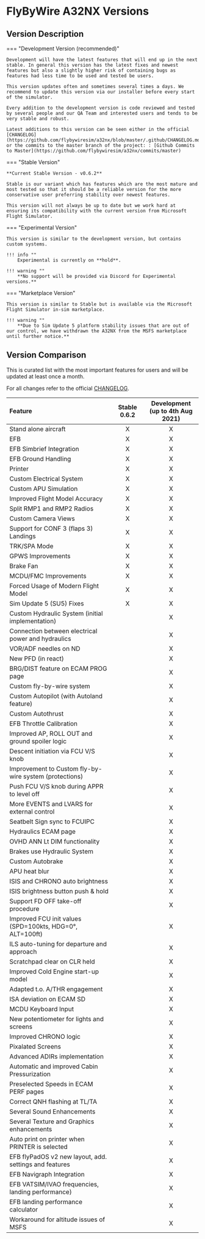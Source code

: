 # FlyByWire A32NX Versions

## Version Description

=== "Development Version (recommended)"

    Development will have the latest features that will end up in the next stable. In general this version has the latest fixes and newest features but also a slightly higher risk of containing bugs as features had less time to be used and tested be users.
    
    This version updates often and sometimes several times a days. We recommend to update this version via our installer before every start of the simulator.
    
    Every addition to the development version is code reviewed and tested by several people and our QA Team and interested users and tends to be very stable and robust.
    
    Latest additions to this version can be seen either in the official [CHANGELOG](https://github.com/flybywiresim/a32nx/blob/master/.github/CHANGELOG.md) or the commits to the master branch of the project: : [Github Commits to Master](https://github.com/flybywiresim/a32nx/commits/master)

=== "Stable Version"

    **Current Stable Version - v0.6.2**
    
    Stable is our variant which has features which are the most mature and most tested so that it should be a reliable version for the more conservative user preferring stability over newest features.
    
    This version will not always be up to date but we work hard at ensuring its compatibility with the current version from Microsoft Flight Simulator.

=== "Experimental Version"

    This version is similar to the development version, but contains custom systems.
    
    !!! info ""
        Experimental is currently on **hold**.
    
    !!! warning ""
        **No support will be provided via Discord for Experimental versions.**

=== "Marketplace Version"

    This version is similar to Stable but is available via the Microsoft Flight Simulator in-sim marketplace.
    
    !!! warning ""
        **Due to Sim Update 5 platform stability issues that are out of our control, we have withdrawn the A32NX from the MSFS marketplace until further notice.**

## Version Comparison

This is curated list with the most important features for users and will be updated at least once a month.

For all changes refer to the official [CHANGELOG](https://github.com/flybywiresim/a32nx/blob/master/.github/CHANGELOG.md).

| Feature                                                  | Stable 0.6.2 | Development<br/>(up to 4th Aug 2021) |
|:---------------------------------------------------------|:------------:|:------------------------------------:|
| Stand alone aircraft                                     |      X       |                  X                   |
| EFB                                                      |      X       |                  X                   |
| EFB Simbrief Integration                                 |      X       |                  X                   |
| EFB Ground Handling                                      |      X       |                  X                   |
| Printer                                                  |      X       |                  X                   |
| Custom Electrical System                                 |      X       |                  X                   |
| Custom APU Simulation                                    |      X       |                  X                   |
| Improved Flight Model Accuracy                           |      X       |                  X                   |
| Split RMP1 and RMP2 Radios                               |      X       |                  X                   |
| Custom Camera Views                                      |      X       |                  X                   |
| Support for CONF 3 (flaps 3) Landings                    |      X       |                  X                   |
| TRK/SPA Mode                                             |      X       |                  X                   |
| GPWS Improvements                                        |      X       |                  X                   |
| Brake Fan                                                |      X       |                  X                   |
| MCDU/FMC Improvements                                    |      X       |                  X                   |
| Forced Usage of Modern Flight Model                      |      X       |                  X                   |
| Sim Update 5 (SU5) Fixes                                 |      X       |                  X                   |
| Custom Hydraulic System (initial implementation)         |              |                  X                   |
| Connection between electrical power and hydraulics       |              |                  X                   |
| VOR/ADF needles on ND                                    |              |                  X                   |
| New PFD (in react)                                       |              |                  X                   |
| BRG/DIST feature on ECAM PROG page                       |              |                  X                   |
| Custom fly-by-wire system                                |              |                  X                   |
| Custom Autopilot (with Autoland feature)                 |              |                  X                   |
| Custom Autothrust                                        |              |                  X                   |
| EFB Throttle Calibration                                 |              |                  X                   |
| Improved AP, ROLL OUT and ground spoiler logic           |              |                  X                   |
| Descent initiation via FCU V/S knob                      |              |                  X                   |
| Improvement to Custom fly-by-wire system (protections)   |              |                  X                   |
| Push FCU V/S knob during APPR to level off               |              |                  X                   |
| More EVENTS and LVARS for external control<br/>          |              |                  X                   |
| Seatbelt Sign sync to FCUIPC                             |              |                  X                   |
| Hydraulics ECAM page                                     |              |                  X                   |
| OVHD ANN Lt DIM functionality                            |              |                  X                   |
| Brakes use Hydraulic System                              |              |                  X                   |
| Custom Autobrake                                         |              |                  X                   |
| APU heat blur                                            |              |                  X                   |
| ISIS and CHRONO auto brightness                          |              |                  X                   |
| ISIS brightness button push & hold                       |              |                  X                   |
| Support FD OFF take-off procedure                        |              |                  X                   |
| Improved FCU init values (SPD=100kts, HDG=0°, ALT=100ft) |              |                  X                   |
| ILS auto-tuning for departure and approach               |              |                  X                   |
| Scratchpad clear on CLR held                             |              |                  X                   |
| Improved Cold Engine start-up model                      |              |                  X                   |
| Adapted t.o. A/THR engagement                            |              |                  X                   |
| ISA deviation on ECAM SD                                 |              |                  X                   |
| MCDU Keyboard Input                                      |              |                  X                   |
| New potentiometer for lights and screens                 |              |                  X                   |
| Improved CHRONO logic                                    |              |                  X                   |
| Pixalated Screens                                        |              |                  X                   |
| Advanced ADIRs implementation                            |              |                  X                   |
| Automatic and improved Cabin Pressurization              |              |                  X                   |
| Preselected Speeds in ECAM PERF pages                    |              |                  X                   |
| Correct QNH flashing at TL/TA                            |              |                  X                   |
| Several Sound Enhancements                               |              |                  X                   |
| Several Texture and Graphics enhancements                |              |                  X                   |
| Auto print on printer when PRINTER is selected           |              |                  X                   |
| EFB flyPadOS v2 new layout, add. settings and features   |              |                  X                   |
| EFB Navigraph Integration                                |              |                  X                   |
| EFB VATSIM/IVAO frequencies, landing performance)        |              |                  X                   |
| EFB landing performance calculator                       |              |                  X                   |
| Workaround for altitude issues of MSFS                   |              |                  X                   |

